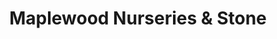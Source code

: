 ---
title: "Maplewood Nurseries & Stone"
url: /springfield/maplewood-nurseries-and-stone/
shop: garden centre
---